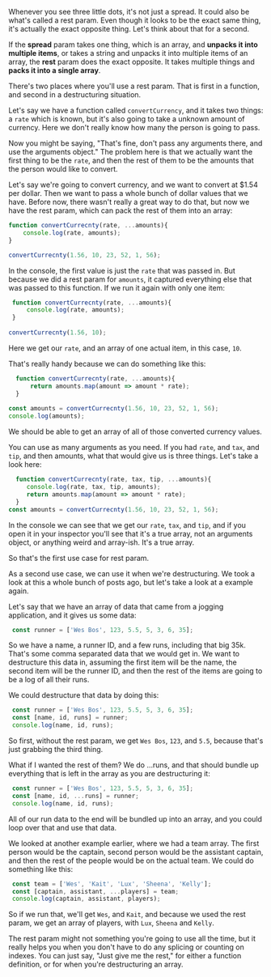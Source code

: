 Whenever you see three little dots, it's not just a spread. It could also be what's called a rest param. Even though it looks to be the exact same thing, it's actually the exact opposite thing. Let's think about that for a second.

If the **spread** param takes one thing, which is an array, and **unpacks it into multiple items**, or takes a string and unpacks it into multiple items of an array, the **rest** param does the exact opposite. It takes multiple things and **packs it into a single array**.

There's two places where you'll use a rest param. That is first in a function, and second in a destructuring situation. 


Let's say we have a function called `convertCurrency`, and it takes two things: a `rate` which is known, but it's also going to take a unknown amount of currency. Here we don't really know how many the person is going to pass. 

Now you might be saying, "That's fine, don't pass any arguments there, and use the arguments object." The problem here is that we actually want the first thing to be the `rate`, and then the rest of them to be the amounts that the person would like to convert. 
 
Let's say we're going to convert currency, and we want to convert at $1.54 per dollar. Then we want to pass a whole bunch of dollar values that we have. Before now, there wasn't really a great way to do that, but now we have the rest param, which can pack the rest of them into an array:

```js
function convertCurrecnty(rate, ...amounts){
    console.log(rate, amounts);
}

convertCurrecnty(1.56, 10, 23, 52, 1, 56);
```


In the console, the first value is just the `rate` that was passed in. But because we did a rest param for `amounts`, it captured everything else that was passed to this function. If we run it again with only one item:

```js
 function convertCurrecnty(rate, ...amounts){
     console.log(rate, amounts);
 }
 
convertCurrecnty(1.56, 10);
```
 
Here we get our `rate`, and an array of one actual item, in this case, `10`. 

That's really handy because we can do something like this:

```js
  function convertCurrecnty(rate, ...amounts){
      return amounts.map(amount => amount * rate);
  }
  
const amounts = convertCurrecnty(1.56, 10, 23, 52, 1, 56);
console.log(amounts);
```
We should be able to get an array of all of those converted currency values. 

You can use as many arguments as you need. If you had `rate`, and `tax`, and `tip`, and then amounts, what that would give us is three things. Let's take a look here:
 
```js
  function convertCurrecnty(rate, tax, tip, ...amounts){
     console.log(rate, tax, tip, amounts); 
     return amounts.map(amount => amount * rate);
  }
const amounts = convertCurrecnty(1.56, 10, 23, 52, 1, 56);
``` 
In the console we can see that we get our `rate`, `tax`, and `tip`, and if you open it in your inspector you'll see that it's a true array, not an arguments object, or anything weird and array-ish. It's a true array.
  
So that's the first use case for rest param.

As a second use case, we can use it when we're destructuring. We took a look at this a whole bunch of posts ago, but let's take a look at a example again.

Let's say that we have an array of data that came from a jogging application, and it gives us some data:

```js
 const runner = ['Wes Bos', 123, 5.5, 5, 3, 6, 35];
```
So we have a name, a runner ID, and a few runs, including that big 35k. That's some comma separated data that we would get in. We want to destructure this data in, assuming the first item will be the name, the second item will be the runner ID, and then the rest of the items are going to be a log of all their runs. 

We could destructure that data by doing this:

```js
 const runner = ['Wes Bos', 123, 5.5, 5, 3, 6, 35];
 const [name, id, runs] = runner;
 console.log(name, id, runs);
```
 
So first, without the rest param, we get `Wes Bos`, `123`, and `5.5`, because that's just grabbing the third thing. 

What if I wanted the rest of them? We do ...runs, and that should bundle up everything that is left in the array as you are destructuring it:

```js
 const runner = ['Wes Bos', 123, 5.5, 5, 3, 6, 35];
 const [name, id, ...runs] = runner;
 console.log(name, id, runs);
``` 
 
All of our run data to the end will be bundled up into an array, and you could loop over that and use that data.


We looked at another example earlier, where we had a team array. The first person would be the captain, second person would be the assistant captain, and then the rest of the people would be on the actual team. We could do something like this:

```js
 const team = ['Wes', 'Kait', 'Lux', 'Sheena', 'Kelly'];
 const [captain, assistant, ...players] = team;
 console.log(captain, assistant, players);
```
So if we run that, we'll get `Wes`, and `Kait`, and because we used the rest param, we get an array of players, with `Lux`, `Sheena` and `Kelly`.

The rest param might not something you're going to use all the time, but it really helps you when you don't have to do any splicing or counting on indexes. You can just say, "Just give me the rest," for either a function definition, or for when you're destructuring an array.